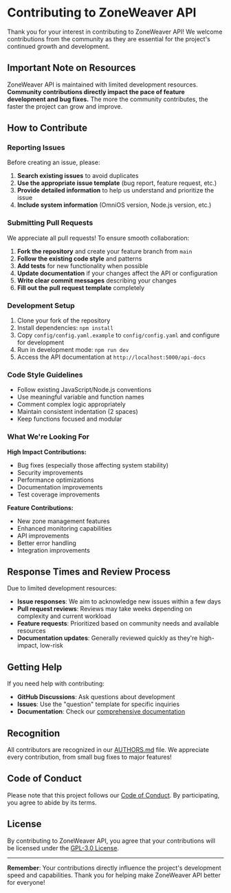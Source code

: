 # Contributing to ZoneWeaver API

Thank you for your interest in contributing to ZoneWeaver API! We welcome contributions from the community as they are essential for the project's continued growth and development.

## Important Note on Resources

ZoneWeaver API is maintained with limited development resources. **Community contributions directly impact the pace of feature development and bug fixes.** The more the community contributes, the faster the project can grow and improve.

## How to Contribute

### Reporting Issues

Before creating an issue, please:

1. **Search existing issues** to avoid duplicates
2. **Use the appropriate issue template** (bug report, feature request, etc.)
3. **Provide detailed information** to help us understand and prioritize the issue
4. **Include system information** (OmniOS version, Node.js version, etc.)

### Submitting Pull Requests

We appreciate all pull requests! To ensure smooth collaboration:

1. **Fork the repository** and create your feature branch from `main`
2. **Follow the existing code style** and patterns
3. **Add tests** for new functionality when possible
4. **Update documentation** if your changes affect the API or configuration
5. **Write clear commit messages** describing your changes
6. **Fill out the pull request template** completely

### Development Setup

1. Clone your fork of the repository
2. Install dependencies: `npm install`
3. Copy `config/config.yaml.example` to `config/config.yaml` and configure for development
4. Run in development mode: `npm run dev`
5. Access the API documentation at `http://localhost:5000/api-docs`

### Code Style Guidelines

- Follow existing JavaScript/Node.js conventions
- Use meaningful variable and function names
- Comment complex logic appropriately
- Maintain consistent indentation (2 spaces)
- Keep functions focused and modular

### What We're Looking For

**High Impact Contributions:**
- Bug fixes (especially those affecting system stability)
- Security improvements
- Performance optimizations
- Documentation improvements
- Test coverage improvements

**Feature Contributions:**
- New zone management features
- Enhanced monitoring capabilities
- API improvements
- Better error handling
- Integration improvements

## Response Times and Review Process

Due to limited development resources:

- **Issue responses**: We aim to acknowledge new issues within a few days
- **Pull request reviews**: Reviews may take weeks depending on complexity and current workload
- **Feature requests**: Prioritized based on community needs and available resources
- **Documentation updates**: Generally reviewed quickly as they're high-impact, low-risk

## Getting Help

If you need help with contributing:

- **GitHub Discussions**: Ask questions about development
- **Issues**: Use the "question" template for specific inquiries
- **Documentation**: Check our [comprehensive documentation](https://zoneweaver-api.startcloud.com/)

## Recognition

All contributors are recognized in our [AUTHORS.md](AUTHORS.md) file. We appreciate every contribution, from small bug fixes to major features!

## Code of Conduct

Please note that this project follows our [Code of Conduct](CODE_OF_CONDUCT.md). By participating, you agree to abide by its terms.

## License

By contributing to ZoneWeaver API, you agree that your contributions will be licensed under the [GPL-3.0 License](LICENSE.md).

---

**Remember**: Your contributions directly influence the project's development speed and capabilities. Thank you for helping make ZoneWeaver API better for everyone!

